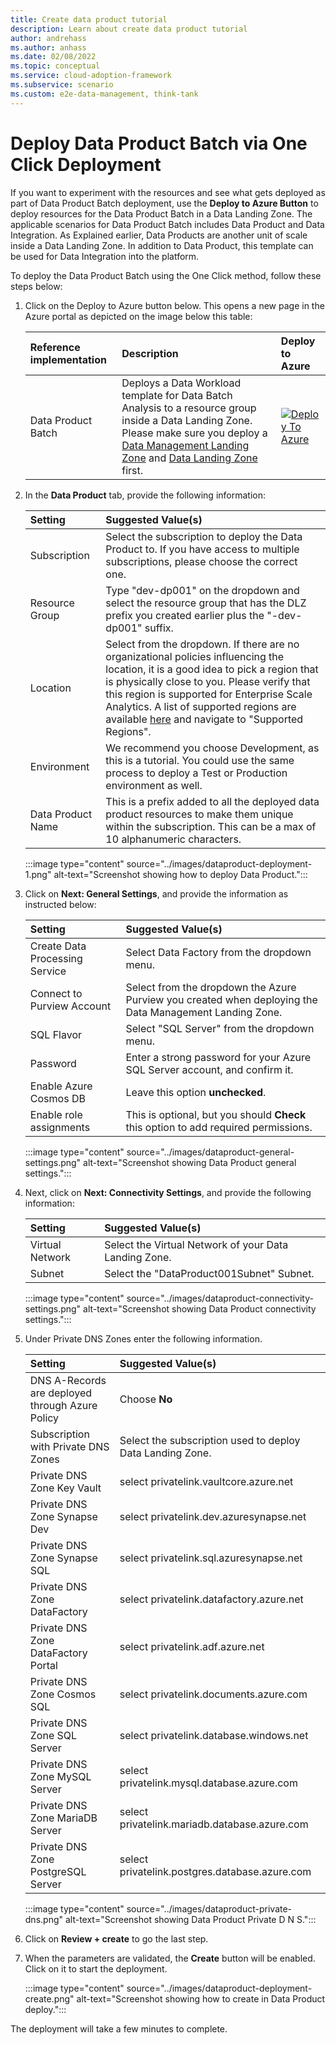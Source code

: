 ```yaml
---
title: Create data product tutorial
description: Learn about create data product tutorial
author: andrehass
ms.author: anhass
ms.date: 02/08/2022
ms.topic: conceptual
ms.service: cloud-adoption-framework
ms.subservice: scenario
ms.custom: e2e-data-management, think-tank
---
```

# Deploy Data Product Batch via One Click Deployment

 If you want to experiment with the resources and see what gets deployed as part of Data Product Batch deployment, use the **Deploy to Azure Button** to deploy resources for the Data Product Batch in a Data Landing Zone. The applicable scenarios for Data Product Batch includes Data Product and Data Integration. As Explained earlier, Data Products are another unit of scale inside a Data Landing Zone. In addition to Data Product, this template can be used for Data Integration into the platform.

To deploy the Data Product Batch using the One Click method, follow these steps below:

1. Click on the Deploy to Azure button below. This opens a new page in the Azure portal as depicted on the image below this table:

      | Reference implementation   | Description | Deploy to Azure |
      |:---------------------------|:------------|:----------------|
      | Data Product Batch     | Deploys a Data Workload template for Data Batch Analysis to a resource group inside a Data Landing Zone. Please make sure you deploy a [Data Management Landing Zone](https://github.com/Azure/data-management-zone) and [Data Landing Zone](https://github.com/Azure/data-landing-zone) first. |[![Deploy To Azure](https://aka.ms/deploytoazurebutton)](https://portal.azure.com/#blade/Microsoft_Azure_CreateUIDef/CustomDeploymentBlade/uri/https%3A%2F%2Fraw.githubusercontent.com%2FAzure%2Fdata-product-batch%2Fmain%2Finfra%2Fmain.json/uiFormDefinitionUri/https%3A%2F%2Fraw.githubusercontent.com%2FAzure%2Fdata-product-batch%2Fmain%2Fdocs%2Freference%2Fportal.dataProduct.json) |

1. In the **Data Product** tab, provide the following information:

      | Setting| Suggested Value(s)  |
      |:-------|:--------------------|
      | Subscription | Select the subscription to deploy the Data Product to. If you have access to multiple subscriptions, please choose the correct one. |
      | Resource Group | Type "dev-dp001" on the dropdown and select the resource group that has the DLZ prefix you created earlier plus the "-dev-dp001" suffix. |  
      | Location | Select from the dropdown. If there are no organizational policies influencing the location, it is a good idea to pick a region that is physically close to you. Please verify that this region is supported for Enterprise Scale Analytics. A list of supported regions are available [here](/lab1/0_data_management_landing_zone_overview/) and navigate to "Supported Regions". |
      | Environment | We recommend you choose Development, as this is a tutorial. You could use the same process to deploy a Test or Production environment as well. |
      | Data Product Name | This is a prefix added to all the deployed data product resources to make them unique within the subscription. This can be a max of 10 alphanumeric characters. |

      :::image type="content" source="../images/dataproduct-deployment-1.png" alt-text="Screenshot showing how to deploy Data Product.":::

1. Click on **Next: General Settings**, and provide the information as instructed below:

      | Setting| Suggested Value(s)  |
      |:-------|:--------------------|
      | Create Data Processing Service | Select Data Factory from the dropdown menu. |
      | Connect to Purview Account | Select from the dropdown the Azure Purview you created when deploying the Data Management Landing Zone. |
      | SQL Flavor | Select "SQL Server" from the dropdown menu. |
      | Password | Enter a strong password for your Azure SQL Server account, and confirm it. |
      | Enable Azure Cosmos DB | Leave this option **unchecked**. |
      | Enable role assignments | This is optional, but you should **Check** this option to add required permissions. |

      :::image type="content" source="../images/dataproduct-general-settings.png" alt-text="Screenshot showing Data Product general settings.":::

1. Next, click on **Next: Connectivity Settings**, and provide the following information:

      | Setting| Suggested Value(s)  |
      |:-------|:--------------------|
      | Virtual Network | Select the Virtual Network of your Data Landing Zone. |
      | Subnet | Select the "DataProduct001Subnet" Subnet. |

      :::image type="content" source="../images/dataproduct-connectivity-settings.png" alt-text="Screenshot showing Data Product connectivity settings.":::

1. Under Private DNS Zones enter the following information.

      | Setting| Suggested Value(s)  |
      |:-------|:--------------------|
      | DNS A-Records are deployed through Azure Policy | Choose **No** |
      | Subscription with Private DNS Zones | Select the subscription used to deploy Data Landing Zone. |
      | Private DNS Zone Key Vault | select privatelink.vaultcore.azure.net |
      | Private DNS Zone Synapse Dev | select privatelink.dev.azuresynapse.net |
      | Private DNS Zone Synapse SQL | select privatelink.sql.azuresynapse.net |
      | Private DNS Zone DataFactory | select privatelink.datafactory.azure.net |
      | Private DNS Zone DataFactory Portal | select privatelink.adf.azure.net |
      | Private DNS Zone Cosmos SQL  | select privatelink.documents.azure.com |
      | Private DNS Zone SQL Server | select privatelink.database.windows.net |
      | Private DNS Zone MySQL Server | select privatelink.mysql.database.azure.com |
      | Private DNS Zone MariaDB Server | select privatelink.mariadb.database.azure.com |
      | Private DNS Zone PostgreSQL Server | select privatelink.postgres.database.azure.com |

      :::image type="content" source="../images/dataproduct-private-dns.png" alt-text="Screenshot showing Data Product Private D N S.":::

1. Click on **Review + create** to go the last step.

1. When the parameters are validated, the **Create** button will be enabled. Click on it to start the deployment.

   :::image type="content" source="../images/dataproduct-deployment-create.png" alt-text="Screenshot showing how to create in Data Product deploy.":::

The deployment will take a few minutes to complete.
